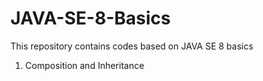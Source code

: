 # JAVA-SE-8-Basics
This repository contains codes based on JAVA SE 8 basics
1. Composition and Inheritance
